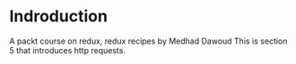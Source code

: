 # Indroduction

A packt course on redux, redux recipes by Medhad Dawoud
This is section 5 that introduces http requests.
